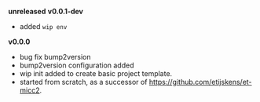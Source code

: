 **unreleased**
**v0.0.1-dev**

- added `wip env`

**v0.0.0**

- bug fix bump2version
- bump2version configuration added
- wip init added to create basic project template. 
- started from scratch, as a successor of https://github.com/etijskens/et-micc2.